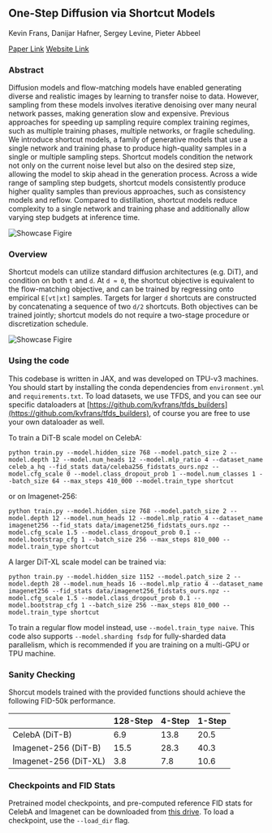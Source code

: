 ## One-Step Diffusion via Shortcut Models 

Kevin Frans, Danijar Hafner, Sergey Levine, Pieter Abbeel

[Paper Link](https://arxiv.org/abs/2410.12557)
[Website Link](https://kvfrans.com/shortcut-models/)

### Abstract
Diffusion models and flow-matching models have enabled generating diverse and realistic images by learning to transfer noise to data.
However, sampling from these models involves iterative denoising over many neural network passes, making generation slow and expensive.
Previous approaches for speeding up sampling require complex training regimes, such as multiple training phases, multiple networks, or fragile scheduling.
We introduce shortcut models, a family of generative models that use a single network and training phase to produce high-quality samples in a single or multiple sampling steps.
Shortcut models condition the network not only on the current noise level but also on the desired step size, allowing the model to skip ahead in the generation process.
Across a wide range of sampling step budgets, shortcut models consistently produce higher quality samples than previous approaches, such as consistency models and reflow.
Compared to distillation, shortcut models reduce complexity to a single network and training phase and additionally allow varying step budgets at inference time.

![Showcase Figire](data/fig-showcase4.png)

### Overview

Shortcut models can utilize standard diffusion architectures (e.g. DiT), and condition on both `t` and `d`. At `d ≈ 0`, the shortcut objective is equivalent to the flow-matching objective, and can be trained by regressing onto empirical `E[vt|xt]` samples. Targets for larger `d` shortcuts are constructed by concatenating a sequence of two `d/2` shortcuts. Both objectives can be trained jointly; shortcut models do not require a two-stage procedure or discretization schedule.

![Showcase Figire](data/fig-method5.png)

### Using the code

This codebase is written in JAX, and was developed on TPU-v3 machines. You should start by installing the conda dependencies from `environment.yml` and `requirements.txt`. To load datasets, we use TFDS, and you can see our specific dataloaders at [https://github.com/kvfrans/tfds_builders](https://github.com/kvfrans/tfds_builders), of course you are free to use your own dataloader as well. 

To train a DiT-B scale model on CelebA:
```
python train.py --model.hidden_size 768 --model.patch_size 2 --model.depth 12 --model.num_heads 12 --model.mlp_ratio 4 --dataset_name celeb_a_hq --fid_stats data/celeba256_fidstats_ours.npz --model.cfg_scale 0 --model.class_dropout_prob 1 --model.num_classes 1 --batch_size 64 --max_steps 410_000 --model.train_type shortcut
```
or on Imagenet-256:
``` 
python train.py --model.hidden_size 768 --model.patch_size 2 --model.depth 12 --model.num_heads 12 --model.mlp_ratio 4 --dataset_name imagenet256 --fid_stats data/imagenet256_fidstats_ours.npz --model.cfg_scale 1.5 --model.class_dropout_prob 0.1 --model.bootstrap_cfg 1 --batch_size 256 --max_steps 810_000 --model.train_type shortcut
```

A larger DiT-XL scale model can be trained via:
``` 
python train.py --model.hidden_size 1152 --model.patch_size 2 --model.depth 28 --model.num_heads 16 --model.mlp_ratio 4 --dataset_name imagenet256 --fid_stats data/imagenet256_fidstats_ours.npz --model.cfg_scale 1.5 --model.class_dropout_prob 0.1 --model.bootstrap_cfg 1 --batch_size 256 --max_steps 810_000 --model.train_type shortcut
```

To train a regular flow model instead, use `--model.train_type naive`. This code also supports `--model.sharding fsdp` for fully-sharded data parallelism, which is recommended if you are training on a multi-GPU or TPU machine.

### Sanity Checking

Shorcut models trained with the provided functions should achieve the following FID-50k performance.

|                           | 128-Step| 4-Step  | 1-Step  |
| --------                  | ------- | ------- | ------- |
| CelebA (DiT-B)            | 6.9     | 13.8    | 20.5    |
| Imagenet-256 (DiT-B)      | 15.5    | 28.3    | 40.3    |
| Imagenet-256 (DiT-XL)     | 3.8     | 7.8     | 10.6    |

### Checkpoints and FID Stats

Pretrained model checkpoints, and pre-computed reference FID stats for CelebA and Imagenet can be downloaded from [this drive](https://drive.google.com/drive/folders/1g665i0vMxm8qqqcp5mAiexnL919-gMwW?usp=sharing). To load a checkpoint, use the `--load_dir` flag. 
